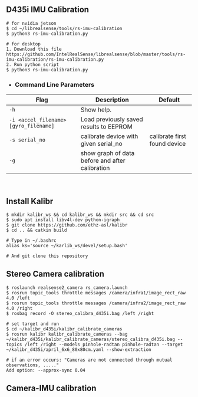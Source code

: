 ## D435i IMU Calibration

```
# for nvidia jetson
$ cd ~/librealsense/tools/rs-imu-calibration
$ python3 rs-imu-calibration.py

# for desktop
1. Download this file
https://github.com/IntelRealSense/librealsense/blob/master/tools/rs-imu-calibration/rs-imu-calibration.py
2. Run python script
$ python3 rs-imu-calibration.py
```

* ### Command Line Parameters

|Flag   |Description   |Default|
|-----|---|---|
|`-h `|Show help. ||
|`-i <accel_filename> [gyro_filename]`| Load previously saved results to EEPROM| |
|`-s serial_no`| calibrate device with given serial_no| calibrate first found device|
|`-g `|show graph of data before and after calibration| ||
<br>

## Install Kalibr

```
$ mkdir kalibr_ws && cd kalibr_ws && mkdir src && cd src
$ sudo apt install libv4l-dev python-igraph
$ git clone https://github.com/ethz-asl/kalibr
$ cd .. && catkin build

# Type in ~/.bashrc
alias ks='source ~/karlib_ws/devel/setup.bash'

# And git clone this repository
```

## Stereo Camera calibration
```
$ roslaunch realsense2_camera rs_camera.launch
$ rosrun topic_tools throttle messages /camera/infra1/image_rect_raw 4.0 /left
$ rosrun topic_tools throttle messages /camera/infra2/image_rect_raw 4.0 /right
$ rosbag record -O stereo_calibra_d435i.bag /left /right

# set target and run
$ cd ~/kalibr_d435i/kalibr_calibrate_cameras
$ rosrun kalibr kalibr_calibrate_cameras --bag ~/kalibr_d435i/kalibr_calibrate_cameras/stereo_calibra_d435i.bag --topics /left /right --models pinhole-radtan pinhole-radtan --target ~/kalibr_d435i/april_6x6_80x80cm.yaml --show-extraction

# if an error occurs: "Cameras are not connected through mutual observations, ....."
Add option: --approx-sync 0.04
```

## Camera-IMU calibration
```
```